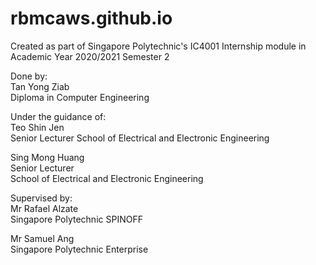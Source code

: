 # rbmcaws.github.io
Created as part of Singapore Polytechnic's IC4001 Internship module in Academic Year 2020/2021 Semester 2  

Done by:  
Tan Yong Ziab  
Diploma in Computer Engineering

Under the guidance of:  
Teo Shin Jen  
Senior Lecturer
School of Electrical and Electronic Engineering  

Sing Mong Huang  
Senior Lecturer  
School of Electrical and Electronic Engineering

Supervised by:  
Mr Rafael Alzate  
Singapore Polytechnic SPINOFF  

Mr Samuel Ang  
Singapore Polytechnic Enterprise
